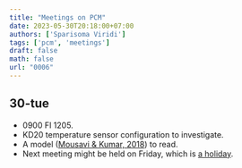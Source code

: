 ```yaml
---
title: "Meetings on PCM"
date: 2023-05-30T20:18:00+07:00
authors: ['Sparisoma Viridi']
tags: ['pcm', 'meetings']
draft: false
math: false
url: "0006"
---
```


## 30-tue
+ 0900 FI 1205.
+ KD20 temperature sensor configuration to investigate.
+ A model ([Mousavi & Kumar, 2018](https://doi.org/10.1063/1.5010275)) to read.
+ Next meeting might be held on Friday, which is [a holiday](https://news.detik.com/berita/d-6745464/isi-skb-3-menteri-soal-libur-cuti-bersama-waisak-tanggal-2-juni-2023).
